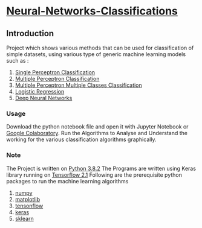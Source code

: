 # [Neural-Networks-Classifications](https://sgagankumar.github.io/ML-Neural-Networks-Classifications/)

## Introduction
Project which shows various methods that can be used for classification of simple datasets, using various type of generic machine learning models such as :
1. [Single Perceptron Classification](https://github.com/sgagankumar/ML-Neural-Networks-Classifications/blob/master/Perceptron.ipynb)
2. [Multiple Perceptron Classification](https://github.com/sgagankumar/ML-Neural-Networks-Classifications/blob/master/Multiclass.ipynb)
3. [Multiple Perceptron Multiple Classes Classification](https://github.com/sgagankumarML-Neural-Networks-Classifications/blob/master/Multiclass2.ipynb)
4. [Logistic Regression](https://github.com/sgagankumar/ML-Neural-Networks-Classifications/blob/master/Logistic%20Regression.ipynb)
5. [Deep Neural Networks](https://github.com/sgagankumar/ML-Neural-Networks-Classifications/blob/master/DeepNeuralNetwork.ipynb)

### Usage
Download the python notebook file and open it with Jupyter Notebook or [Google Colaboratory](https://colab.research.google.com/notebooks/intro.ipynb).
Run the Algorithms to Analyse and Understand the working for the various classification algorithms graphically.

### Note
The Project is written on [Python 3.8.2](https://www.python.org/downloads/windows/)
The Programs are written using Keras library running on [Tensorflow 2.1](https://www.tensorflow.org/)
Following are the prerequisite python packages to run the machine learning algorithms
1. [numpy](https://pypi.org/project/numpy/)
2. [matplotlib](https://pypi.org/project/matplotlib/)
3. [tensonflow](https://pypi.org/project/tensorflow/)
4. [keras](https://pypi.org/project/Keras/)
5. [sklearn](https://pypi.org/project/sklearn/)
